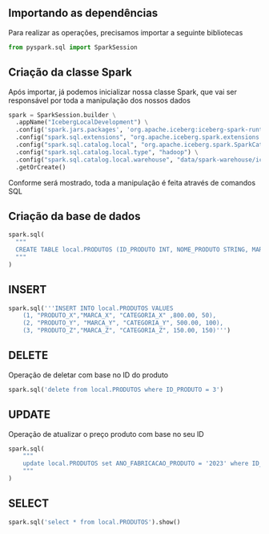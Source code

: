 ## Importando as dependências

Para realizar as operações, precisamos importar a seguinte bibliotecas

```python
from pyspark.sql import SparkSession
```

## Criação da classe Spark

Após importar, já podemos inicializar nossa classe Spark, que vai ser responsável por toda a manipulação dos nossos dados


```python
spark = SparkSession.builder \
  .appName("IcebergLocalDevelopment") \
  .config('spark.jars.packages', 'org.apache.iceberg:iceberg-spark-runtime-3.4_2.12:1.5.0') \
  .config("spark.sql.extensions", "org.apache.iceberg.spark.extensions.IcebergSparkSessionExtensions") \
  .config("spark.sql.catalog.local", "org.apache.iceberg.spark.SparkCatalog") \
  .config("spark.sql.catalog.local.type", "hadoop") \
  .config("spark.sql.catalog.local.warehouse", "data/spark-warehouse/iceberg") \
  .getOrCreate()
```

Conforme será mostrado, toda a manipulação é feita através de comandos SQL

## Criação da base de dados

```python
spark.sql(
  """
  CREATE TABLE local.PRODUTOS (ID_PRODUTO INT, NOME_PRODUTO STRING, MARCA_PRODUTO STRING, CATEGORIA_PRODUTO STRING, PRECO_PRODUTO DOUBLE, QUANTIDADE_PRODUTO INT) USING iceberg
  """
)
```

## INSERT

```python
spark.sql('''INSERT INTO local.PRODUTOS VALUES 
    (1, "PRODUTO_X","MARCA_X", "CATEGORIA_X" ,800.00, 50),
    (2, "PRODUTO_Y", "MARCA_Y", "CATEGORIA_Y", 500.00, 100),
    (3, "PRODUTO_Z","MARCA_Z", "CATEGORIA_Z", 150.00, 150)''')
```

## DELETE

Operação de deletar com base no ID do produto

```python
spark.sql('delete from local.PRODUTOS where ID_PRODUTO = 3')
```

## UPDATE

Operação de atualizar o preço produto com base no seu ID

```python
spark.sql(
    """
    update local.PRODUTOS set ANO_FABRICACAO_PRODUTO = '2023' where ID_PRODUTO = 3
    """
)
```

## SELECT

```python
spark.sql('select * from local.PRODUTOS').show()
```
